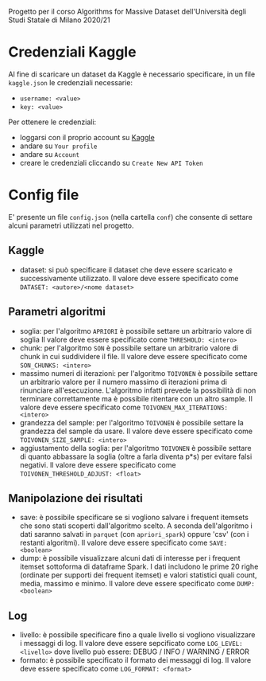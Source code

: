 Progetto per il corso Algorithms for Massive Dataset dell'Università degli Studi Statale di Milano 2020/21

# Credenziali Kaggle

Al fine di scaricare un dataset da Kaggle è necessario specificare, in un file `kaggle.json` le credenziali necessarie:

- `username: <value>`
- `key: <value>`

Per ottenere le credenziali:

- loggarsi con il proprio account su [Kaggle](https://www.kaggle.com/)
- andare su `Your profile`
- andare su `Account`
- creare le credenziali cliccando su `Create New API Token`

# Config file

E' presente un file `config.json` (nella cartella `conf`) che consente di settare alcuni parametri utilizzati nel
progetto.

## Kaggle

- dataset: si può specificare il dataset che deve essere scaricato e successivamente utilizzato. Il valore deve essere
  specificato come `DATASET: <autore>/<nome dataset>`

## Parametri algoritmi

- soglia: per l'algoritmo `APRIORI` è possibile settare un arbitrario valore di soglia Il valore deve essere specificato
  come `THRESHOLD: <intero>`
- chunk: per l'algoritmo `SON` è possibile settare un arbitrario valore di chunk in cui suddividere il file. Il valore
  deve essere specificato come `SON_CHUNKS: <intero>`
- massimo numeri di iterazioni: per l'algoritmo `TOIVONEN` è possibile settare un arbitrario valore per il numero
  massimo di iterazioni prima di rinunciare all'esecuzione. L'algoritmo infatti prevede la possibilità di non terminare
  correttamente ma è possibile ritentare con un altro sample. Il valore deve essere specificato
  come `TOIVONEN_MAX_ITERATIONS: <intero>`
- grandezza del sample: per l'algoritmo `TOIVONEN` è possibile settare la grandezza del sample da usare. Il valore deve
  essere specificato come `TOIVONEN_SIZE_SAMPLE: <intero>`
- aggiustamento della soglia: per l'algoritmo `TOIVONEN` è possibile settare di quanto abbassare la soglia (oltre a
  farla diventa p*s) per evitare falsi negativi. Il valore deve essere specificato
  come `TOIVONEN_THRESHOLD_ADJUST: <float>`

## Manipolazione dei risultati

- save: è possibile specificare se si vogliono salvare i frequent itemsets che sono stati scoperti dall'algoritmo
  scelto. A seconda dell'algoritmo i dati saranno salvati in `parquet` (con `apriori_spark`) oppure 'csv' (con i
  restanti algoritmi). Il valore deve essere specificato come `SAVE: <boolean>`
- dump: è possibile visualizzare alcuni dati di interesse per i frequent itemset sottoforma di dataframe Spark. I dati
  includono le prime 20 righe (ordinate per supporti dei frequent itemset) e valori statistici quali count, media,
  massimo e minimo. Il valore deve essere specificato come `DUMP: <boolean>`

## Log

- livello: è possibile specificare fino a quale livello si vogliono visualizzare i messaggi di log. Il valore deve
  essere sepcificato come `LOG_LEVEL: <livello>` dove livello può essere: DEBUG / INFO / WARNING / ERROR
- formato: è possibile specificato il formato dei messaggi di log. Il valore deve essere specificato
  come `LOG_FORMAT: <format>`